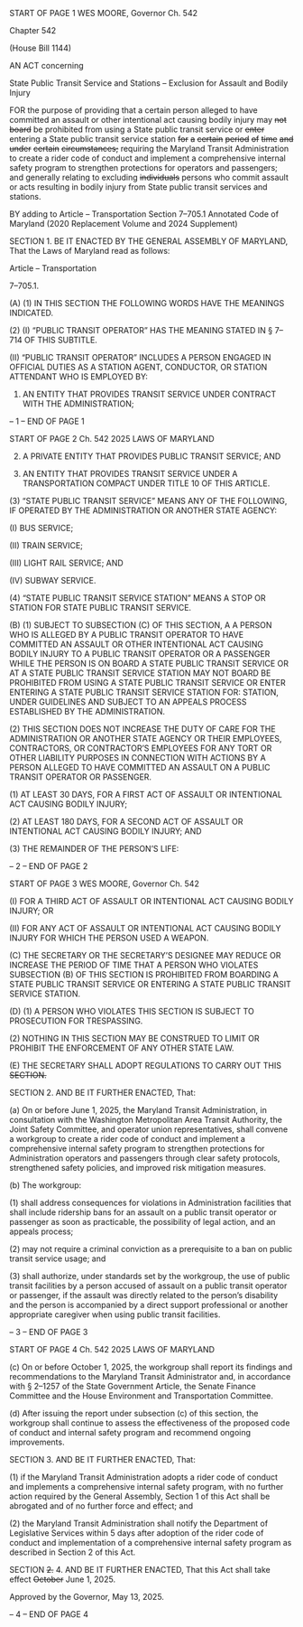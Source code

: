 START OF PAGE 1
WES MOORE, Governor Ch. 542

Chapter 542

(House Bill 1144)

AN ACT concerning

State Public Transit Service and Stations – Exclusion for Assault and Bodily
Injury

FOR the purpose of providing that a certain person alleged to have committed an assault
or other intentional act causing bodily injury may ~~not~~ ~~board~~ be prohibited from using
a State public transit service or ~~enter~~ entering a State public transit service station
~~for~~ ~~a~~ ~~certain~~ ~~period~~ ~~of~~ ~~time~~ ~~and~~ ~~under~~ ~~certain~~ ~~circumstances;~~ requiring the Maryland
Transit Administration to create a rider code of conduct and implement a
comprehensive internal safety program to strengthen protections for operators and
passengers; and generally relating to excluding ~~individuals~~ persons who commit
assault or acts resulting in bodily injury from State public transit services and
stations.

BY adding to
Article – Transportation
Section 7–705.1
Annotated Code of Maryland
(2020 Replacement Volume and 2024 Supplement)

SECTION 1. BE IT ENACTED BY THE GENERAL ASSEMBLY OF MARYLAND,
That the Laws of Maryland read as follows:

Article – Transportation

7–705.1.

(A) (1) IN THIS SECTION THE FOLLOWING WORDS HAVE THE MEANINGS
INDICATED.

(2) (I) “PUBLIC TRANSIT OPERATOR” HAS THE MEANING STATED
IN § 7–714 OF THIS SUBTITLE.

(II) “PUBLIC TRANSIT OPERATOR” INCLUDES A PERSON
ENGAGED IN OFFICIAL DUTIES AS A STATION AGENT, CONDUCTOR, OR STATION
ATTENDANT WHO IS EMPLOYED BY:

1. AN ENTITY THAT PROVIDES TRANSIT SERVICE UNDER
CONTRACT WITH THE ADMINISTRATION;

– 1 –
END OF PAGE 1

START OF PAGE 2
Ch. 542 2025 LAWS OF MARYLAND

2. A PRIVATE ENTITY THAT PROVIDES PUBLIC TRANSIT
SERVICE; AND

3. AN ENTITY THAT PROVIDES TRANSIT SERVICE UNDER
A TRANSPORTATION COMPACT UNDER TITLE 10 OF THIS ARTICLE.

(3) “STATE PUBLIC TRANSIT SERVICE” MEANS ANY OF THE
FOLLOWING, IF OPERATED BY THE ADMINISTRATION OR ANOTHER STATE AGENCY:

(I) BUS SERVICE;

(II) TRAIN SERVICE;

(III) LIGHT RAIL SERVICE; AND

(IV) SUBWAY SERVICE.

(4) “STATE PUBLIC TRANSIT SERVICE STATION” MEANS A STOP OR
STATION FOR STATE PUBLIC TRANSIT SERVICE.

(B) (1) SUBJECT TO SUBSECTION (C) OF THIS SECTION, A A PERSON WHO
IS ALLEGED BY A PUBLIC TRANSIT OPERATOR TO HAVE COMMITTED AN ASSAULT OR
OTHER INTENTIONAL ACT CAUSING BODILY INJURY TO A PUBLIC TRANSIT
OPERATOR OR A PASSENGER WHILE THE PERSON IS ON BOARD A STATE PUBLIC
TRANSIT SERVICE OR AT A STATE PUBLIC TRANSIT SERVICE STATION MAY NOT
BOARD BE PROHIBITED FROM USING A STATE PUBLIC TRANSIT SERVICE OR ENTER
ENTERING A STATE PUBLIC TRANSIT SERVICE STATION FOR: STATION, UNDER
GUIDELINES AND SUBJECT TO AN APPEALS PROCESS ESTABLISHED BY THE
ADMINISTRATION.

(2) THIS SECTION DOES NOT INCREASE THE DUTY OF CARE FOR THE
ADMINISTRATION OR ANOTHER STATE AGENCY OR THEIR EMPLOYEES,
CONTRACTORS, OR CONTRACTOR’S EMPLOYEES FOR ANY TORT OR OTHER LIABILITY
PURPOSES IN CONNECTION WITH ACTIONS BY A PERSON ALLEGED TO HAVE
COMMITTED AN ASSAULT ON A PUBLIC TRANSIT OPERATOR OR PASSENGER.

(1) AT LEAST 30 DAYS, FOR A FIRST ACT OF ASSAULT OR
INTENTIONAL ACT CAUSING BODILY INJURY;

(2) AT LEAST 180 DAYS, FOR A SECOND ACT OF ASSAULT OR
INTENTIONAL ACT CAUSING BODILY INJURY; AND

(3) THE REMAINDER OF THE PERSON’S LIFE:

– 2 –
END OF PAGE 2

START OF PAGE 3
WES MOORE, Governor Ch. 542

(I) FOR A THIRD ACT OF ASSAULT OR INTENTIONAL ACT
CAUSING BODILY INJURY; OR

(II) FOR ANY ACT OF ASSAULT OR INTENTIONAL ACT CAUSING
BODILY INJURY FOR WHICH THE PERSON USED A WEAPON.

(C) THE SECRETARY OR THE SECRETARY’S DESIGNEE MAY REDUCE OR
INCREASE THE PERIOD OF TIME THAT A PERSON WHO VIOLATES SUBSECTION (B) OF
THIS SECTION IS PROHIBITED FROM BOARDING A STATE PUBLIC TRANSIT SERVICE
OR ENTERING A STATE PUBLIC TRANSIT SERVICE STATION.

(D) (1) A PERSON WHO VIOLATES THIS SECTION IS SUBJECT TO
PROSECUTION FOR TRESPASSING.

(2) NOTHING IN THIS SECTION MAY BE CONSTRUED TO LIMIT OR
PROHIBIT THE ENFORCEMENT OF ANY OTHER STATE LAW.

(E) THE SECRETARY SHALL ADOPT REGULATIONS TO CARRY OUT THIS
~~SECTION.~~

SECTION 2. AND BE IT FURTHER ENACTED, That:

(a) On or before June 1, 2025, the Maryland Transit Administration, in
consultation with the Washington Metropolitan Area Transit Authority, the Joint Safety
Committee, and operator union representatives, shall convene a workgroup to create a rider
code of conduct and implement a comprehensive internal safety program to strengthen
protections for Administration operators and passengers through clear safety protocols,
strengthened safety policies, and improved risk mitigation measures.

(b) The workgroup:

(1) shall address consequences for violations in Administration facilities
that shall include ridership bans for an assault on a public transit operator or passenger as
soon as practicable, the possibility of legal action, and an appeals process;

(2) may not require a criminal conviction as a prerequisite to a ban on
public transit service usage; and

(3) shall authorize, under standards set by the workgroup, the use of public
transit facilities by a person accused of assault on a public transit operator or passenger, if
the assault was directly related to the person’s disability and the person is accompanied by
a direct support professional or another appropriate caregiver when using public transit
facilities.

– 3 –
END OF PAGE 3

START OF PAGE 4
Ch. 542 2025 LAWS OF MARYLAND

(c) On or before October 1, 2025, the workgroup shall report its findings and
recommendations to the Maryland Transit Administrator and, in accordance with § 2–1257
of the State Government Article, the Senate Finance Committee and the House
Environment and Transportation Committee.

(d) After issuing the report under subsection (c) of this section, the workgroup
shall continue to assess the effectiveness of the proposed code of conduct and internal safety
program and recommend ongoing improvements.

SECTION 3. AND BE IT FURTHER ENACTED, That:

(1) if the Maryland Transit Administration adopts a rider code of conduct
and implements a comprehensive internal safety program, with no further action required
by the General Assembly, Section 1 of this Act shall be abrogated and of no further force
and effect; and

(2) the Maryland Transit Administration shall notify the Department of
Legislative Services within 5 days after adoption of the rider code of conduct and
implementation of a comprehensive internal safety program as described in Section 2 of
this Act.

SECTION ~~2.~~ 4. AND BE IT FURTHER ENACTED, That this Act shall take effect
~~October~~ June 1, 2025.

Approved by the Governor, May 13, 2025.

– 4 –
END OF PAGE 4